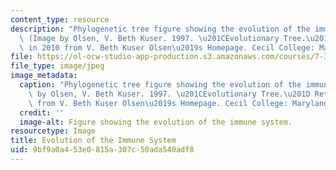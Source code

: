 ```yaml
---
content_type: resource
description: "Phylogenetic tree figure showing the evolution of the immune system.\
  \ (Image by Olsen, V. Beth Kuser. 1997. \u201CEvolutionary Tree.\u201D Retrieved\
  \ in 2010 from V. Beth Kuser Olsen\u2019s Homepage. Cecil College: Maryland.)"
file: https://ol-ocw-studio-app-production.s3.amazonaws.com/courses/7-345-evolution-of-the-immune-system-spring-2005/9bf9a0a453e0815a307c50ada540adf8_7-345-s05.jpg
file_type: image/jpeg
image_metadata:
  caption: "Phylogenetic tree figure showing the evolution of the immune system. (Image\
    \ by Olsen, V. Beth Kuser. 1997. \u201CEvolutionary Tree.\u201D Retrieved in 2010\
    \ from V. Beth Kuser Olsen\u2019s Homepage. Cecil College: Maryland.)"
  credit: ''
  image-alt: Figure showing the evolution of the immune system.
resourcetype: Image
title: Evolution of the Immune System
uid: 9bf9a0a4-53e0-815a-307c-50ada540adf8
---
```

